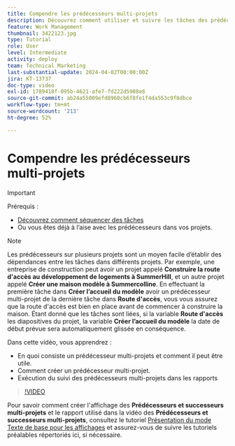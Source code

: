 ```yaml
---
title: Compendre les prédécesseurs multi-projets
description: Découvrez comment utiliser et suivre les tâches des prédécesseurs pour 2 projets ou plus.
feature: Work Management
thumbnail: 3422123.jpg
type: Tutorial
role: User
level: Intermediate
activity: deploy
team: Technical Marketing
last-substantial-update: 2024-04-02T00:00:00Z
jira: KT-13737
doc-type: video
exl-id: 1789418f-095b-4621-afe7-fd222d5908e8
source-git-commit: ab24a55009efd8960cb6f8fe1f4da553c9f8dbce
workflow-type: tm+mt
source-wordcount: '213'
ht-degree: 52%

---
```


# Compendre les prédécesseurs multi-projets

>[!IMPORTANT]
>
>Prérequis :
>
>* [Découvrez comment séquencer des tâches](https://experienceleague.adobe.com/docs/workfront-learn/tutorials-workfront/manage-work/tasks/learn-to-sequence-tasks.html?lang=fr)
>* Ou vous êtes déjà à l’aise avec les prédécesseurs dans vos projets.

>[!NOTE]
>
>Les prédécesseurs sur plusieurs projets sont un moyen facile d’établir des dépendances entre les tâches dans différents projets. Par exemple, une entreprise de construction peut avoir un projet appelé **Construire la route d&#39;accès au développement de logements à SummerHill**, et un autre projet appelé **Créer une maison modèle à Summercolline**. En effectuant la première tâche dans **Créer l’accueil du modèle** avoir un prédécesseur multi-projet de la dernière tâche dans **Route d&#39;accès**, vous vous assurez que la route d&#39;accès est bien en place avant de commencer à construire la maison. Étant donné que les tâches sont liées, si la variable **Route d&#39;accès** les diapositives du projet, la variable **Créer l’accueil du modèle** la date de début prévue sera automatiquement glissée en conséquence.


Dans cette vidéo, vous apprendrez :

* En quoi consiste un prédécesseur multi-projets et comment il peut être utile.
* Comment créer un prédécesseur multi-projet.
* Exécution du suivi des prédécesseurs multi-projets dans les rapports

>[!VIDEO](https://video.tv.adobe.com/v/3422123/?quality=12&learn=on)

Pour savoir comment créer l&#39;affichage des **Prédécesseurs et successeurs multi-projets** et le rapport utilisé dans la vidéo des **Prédécesseurs et successeurs multi-projets**, consultez le tutoriel [Présentation du mode Texte de base pour les affichages](https://experienceleague.adobe.com/docs/workfront-learn/tutorials-workfront/reporting/intermediate-reporting/basic-text-mode-for-views.html?lang=fr) et assurez-vous de suivre les tutoriels préalables répertoriés ici, si nécessaire.
